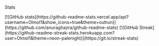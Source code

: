 <p>Stats<p>
[![GitHub stats](https://github-readme-stats.vercel.app/api?username=Olmol1&show_icons=true&theme=outrun)](https://github.com/anuraghazra/github-readme-stats)
[![GitHub Streak](https://github-readme-streak-stats.herokuapp.com?user=Olmol1&theme=neon-palenight)](https://git.io/streak-stats)
